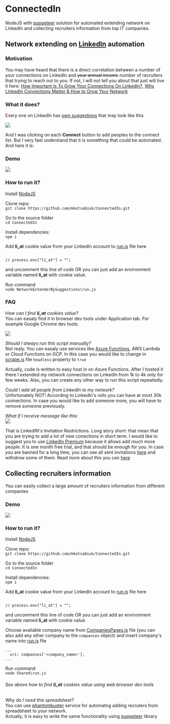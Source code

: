 # ConnectedIn

NodeJS with [puppeteer](https://github.com/puppeteer/puppeteer) solution for automated extending network on LinkedIn and collecting recruiters information from top IT companies.

## Network extending on [LinkedIn](https://www.linkedin.com) automation

### Motivation

You may have heard that there is a direct correlation between a number of your connections on LinkedIn and ~~your annual income~~ number of recruiters that trying to reach out to you. If not, I will not tell you about that just will live it here: [How Important Is To Grow Your Connections On LinkedIn?](https://firebrandtalent.com/blog/2015/01/how-important-is-it-to-grow-your-connections-on-linkedin/), [Why LinkedIn Connections Matter & How to Grow Your Network](https://www.linkedin.com/pulse/why-linkedin-connections-matter-how-grow-your-network-jimena-cortes/)

### What it does?

Every one on LinkedIn has [own suggestions](https://www.linkedin.com/mynetwork/) that may look like this

![](https://www.linkedintraining.co.uk/wp-content/uploads/2019/07/People-You-May-Know-LinkedIn-feature.png)

And I was clicking on each **Connect** button to add peoples to the connect list. But I very fast understand that it is something that could be automated. And here it is:

### Demo

![](https://github.com/mkotsabiuk/ConnectedIn/blob/demo/Demo/NetworkExtender.gif)

### How to run it?

Install [NodeJS](https://nodejs.org/en/download/)

Clone repo:  
`git clone https://github.com/mkotsabiuk/ConnectedIn.git`

Go to the source folder  
`cd ConnectedIn`

Install dependencies:  
`npm i`

Add **li_at** cookie value from your LinkedIn account to [run.js](https://github.com/mkotsabiuk/ConnectedIn/blob/master/NetworkExtenderBySuggestions/run.js) file here
```

// process.env["li_at"] = "";

```
and uncomment this line of code OR you can just add an environment variable named **li_at** with cookie value. 

Run command  
`node NetworkExtenderBySuggestions\run.js`

### FAQ

*How can I find **li_at** cookies value?*  
You can easaly find it in browser dev tools under Application tab. For example Google Chrome dev tools:

![](https://github.com/mkotsabiuk/ConnectedIn/blob/demo/Demo/li_at.jpg)

*Should I always run this script manually?*  
Not realy. You can easaly use services like [Azure Functions](https://azure.microsoft.com/en-us/services/functions/?&ef_id=Cj0KCQjw2PP1BRCiARIsAEqv-pQ4xcyLvVr7Bm9_55InsFxuG5jHIChWCKNdna8aIpchWr-HJieCzUwaAurZEALw_wcB:G:s&OCID=AID2000594_SEM_Cj0KCQjw2PP1BRCiARIsAEqv-pQ4xcyLvVr7Bm9_55InsFxuG5jHIChWCKNdna8aIpchWr-HJieCzUwaAurZEALw_wcB:G:s&dclid=CjgKEAjw2PP1BRDC2_aEktPaqWcSJAD8LyMbhfZb3XiN1Oa8i-qiSAObSbdPcR8mdkNwLMzKmguNlPD_BwE), AWS Lambda or Cloud Functions on GCP.
In this case you would like to change in [scrape.js](https://github.com/mkotsabiuk/ConnectedIn/blob/fa7978d797706d90d8a2fdc8e4901036e353eaed/NetworkExtenderBySuggestions/scrape.js#L12) file `headless` property to `true`

Actually, code is written to easy host in on Azure Functions. After I hosted it there I extended my network connections on LinkedIn from 1k to 4k only for few weeks.
Also, you can create any other way to run this script repeatedly.

*Could I add all people from LinkedIn to my network?*  
Unfortunately NOT! According to LinkedIn's rolls you can have at most 30k connections. In case you would like to add someone more, you will have to remove someone previously.

*What if I receive message like this:*  
![](https://github.com/mkotsabiuk/ConnectedIn/blob/demo/Demo/out_of_invitations.jpg)

That is LinkedIN's Invitation Restrictions. Long story short: that mean that you are trying to add a lot of new conections in short term. I would like to suggest you to use [LinkedIn Premium](https://premium.linkedin.com/) because it allows add much more people. It is one month free trial, and that should be enough for you. In case you are banned for a long time, you can see all sent invitations [here](https://www.linkedin.com/mynetwork/invitation-manager/sent/) and withdrow some of them.
Read more about this you can [here](https://www.linkedin.com/help/linkedin/topics/6096/6097/4800)

## Collecting recruiters information

You can easily collect a large amount of recruiters information from different companies

### Demo

![](https://github.com/mkotsabiuk/ConnectedIn/blob/demo/Demo/%20RecruitersInformation.gif)

### How to run it?

Install [NodeJS](https://nodejs.org/en/download/)

Clone repo:  
`git clone https://github.com/mkotsabiuk/ConnectedIn.git`

Go to the source folder  
`cd ConnectedIn`

Install dependencies:  
`npm i`

Add **li_at** cookie value from your LinkedIn account to [run.js](https://github.com/mkotsabiuk/ConnectedIn/blob/master/Shared/run.js) file here
```

// process.env["li_at"] = "";

```
and uncomment this line of code OR you can just add an environment variable named **li_at** with cookie value. 

Choose available company name from [CompaniesPages.js](https://github.com/mkotsabiuk/ConnectedIn/blob/demo/Shared/CompaniesPages.js) file (you can also add any other company to the `companies` object) and insert company's name into [run.js](https://github.com/mkotsabiuk/ConnectedIn/blob/3fb446e13fdc849b62fd7413fc03aabe14ccc375/Shared/run.js#L8) file

```
...
  uri: companies['<company_name>'],
...
```

Run command  
`node Shared\run.js`

###### See above how to find **li_at** cookies value using web browser dev tools

*Why do I need this spreadsheet?*  
You can use [phantombuster](https://phantombuster.com/automations/linkedin/2818/linkedin-network-booster) service for automatng adding recruters from  spreadsheet to your network.  
Actually, it is easy to write the same functionality using [puppeteer](https://github.com/puppeteer/puppeteer) library
